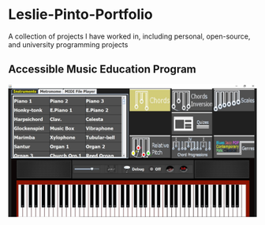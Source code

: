 # Leslie-Pinto-Portfolio
A collection of projects I have worked in, including personal, open-source, and university programming projects

Accessible Music Education Program
----------------------------------

![](ScreenGrabImages/Final%20project%20GUI.jpg)

